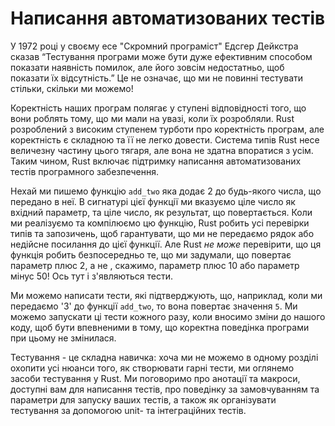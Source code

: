 # Написання автоматизованих тестів

У 1972 році у своєму есе "Скромний програміст" Едсгер Дейкстра сказав
“Тестування програми може бути дуже ефективним способом показати наявність помилок, але
його зовсім недостатньо, щоб показати їх відсутність.” Це не означає, що ми
не повинні тестувати стільки, скільки ми можемо!

Коректність наших програм полягає у ступені відповідності того, що вони роблять тому, що ми мали на увазі, 
коли їх розробляли. Rust розроблений з високим ступенем турботи 
про коректність програм, але коректність є складною та її не легко довести. Система типів Rust
несе величезну частину цього тягаря, але вона не здатна впоратися 
з усім. Таким чином, Rust включає підтримку написання автоматизованих тестів програмного забезпечення.

Нехай ми пишемо функцію `add_two` яка додає 2 до будь-якого числа,
що передано в неї. В сигнатурі цієї функції ми вказуємо ціле число як вхідний параметр,
та ціле число, як результат, що повертається. Коли ми реалізуємо та компілюємо цю функцію, Rust робить усі
перевірки типів та запозичень, щоб гарантувати,
що ми не передаємо рядок або недійсне посилання 
до цієї функції. Але Rust *не може* перевірити, що ця функція робить безпосередньо
те, що ми задумали, що повертає параметр плюс 2, а не , скажимо, параметр плюс 10 або параметр мінус 50! Ось тут і з'являються тести.

Ми можемо написати тести, які  підтверджують, що, наприклад, коли ми передаємо '3'
до функції `add_two`, то вона повертає значення `5`. Ми можемо запускати ці тести кожного разу,
коли вносимо зміни до нашого коду, щоб бути впевненими в тому,
що коректна поведінка програми при цьому не змінилася.

Тестування - це складна навичка: хоча ми не можемо в одному розділі охопити усі нюанси того,
як створювати гарні тести, ми оглянемо засоби тестування у Rust. 
Ми поговоримо про  анотації та макроси, доступні вам для
написання тестів, про поведінку за замовчуванням та параметри для запуску ваших 
тестів, а також як організувати тестування за допомогою unit- та інтеграційних тестів.
